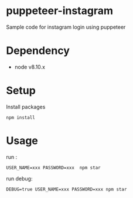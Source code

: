 # puppeteer-instagram
Sample code for instagram login using puppeteer

# Dependency
* node v8.10.x

# Setup
Install packages

```
npm install
```

# Usage

run :

```
USER_NAME=xxx PASSWORD=xxx  npm star
```

run debug: 

```
DEBUG=true USER_NAME=xxx PASSWORD=xxx npm star
```